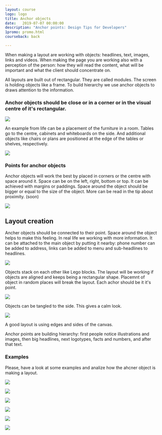 ```yaml
---
layout: course
logo: logo
title: Anchor objects
date:   2019-07-07 00:00:00
description: "Anchor points: Design Tips for Developers"
1promo: promo.html
courseback: back

---
```


When making a layout are working with objects: headlines, text, images, links and videos. When making the page you are working also with a perception of the person: how they will read the content, what will be important and what the client should concentrate on.

All layouts are built out of rectangular. They are called modules. The screen is holding objects like a frame. To build hierarchy we use anchor objects to draws attention to the information. 

### Anchor objects should be close or in a corner or in the visual centre of it's rectangular. 

<span class="p300">![](/blog_img/advices/square.png)</span>

An example from life can be a placement of the furniture in a room. Tables go to the centre, cabinets and whiteboards on the side. And additional objects like chairs or plans are positioned at the edge of the tables or shelves, respectively.

<span class="p900">![](/blog_img/advices/room.png)</span>

### **Points for anchor objects**

Anchor objects will work the best by placed in corners or the centre with space around it. Space can be on the left, right, bottom or top. It can be achieved with margins or paddings. Space around the object should be bigger or equal to the size of the object. More can be read in the tip about proximity. (soon)

<span class="p900">![](/blog_img/advices/objects.png)</span>

## Layout creation

Ancher objects should be connected to their point. Space around the object helps to make this feeling. In real life we working with more information. It can be attached to the main object by putting it nearby: phone number can be added to address, links can be added to menu and sub-headlines to headlines.

<span class="p900">![](/blog_img/advices/objects_2.png)</span>

Objects stack on each other like Lego blocks. The layout will be working if objects are aligned and keeps being a rectangular shape. Placemnt of object in random places will break the layout. Each achor should be it it's point. 

 <span class="p1000">![](/blog_img/advices/objects_blocks.png)</span>

Objects can be tangled to the side. This gives a calm look.

 <span class="p900">![](/blog_img/advices/objects_sides.png)</span>

A good layout is using edges and sides of the canvas. 

Anchor points are building hierarchy: first people notice illustrations and images, then big headlines, next logotypes, facts and numbers, and after that text.

### **Examples**

Please, have a look at some examples and analize how the ahcner object is making a layout.

 <span class="p600">![](/blog_img/advices/ny-cover-1.jpg)</span>

 <span class="p600">![](/blog_img/advices/ny-cover-2.jpg)</span>

<span class="p600">![](/blog_img/advices/bd.jpg)</span>

<span class="p600">![](/blog_img/advices/iu.jpeg)</span>

<span class="p600">![](/blog_img/advices/gh.png)</span>

<span class="p600">![](/blog_img/advices/amazon.jpeg)</span>